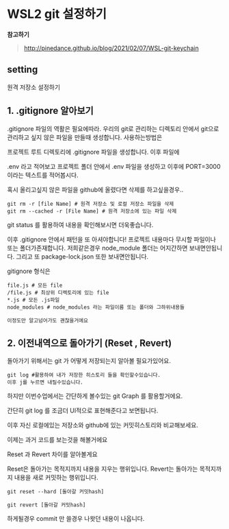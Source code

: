 # WSL2 git 설정하기 

**참고하기**
> http://pinedance.github.io/blog/2021/02/07/WSL-git-keychain


## setting

원격 저장소 설정하기


## 1. .gitignore 알아보기

.gitignore 파일의 역활은
필요에따라. 우리의 git로 관리하는 디렉토리 안에서 
git으로 관리하고 싶지 않은 파일을 만들때 생성합니다.
사용하는방법은 

프로젝트 루트 디렉토리에 .gitignore 파일을 생성합니다.
이후 파일에 

.env 라고 적어보고
프로젝트 폴더 안에서 .env 파일을 생성하고
이후에 PORT=3000이라는 텍스트를 적어봅시다.

혹시 올리고싶지 않은 파일을 github에 올렸다면
삭제를 하고싶을경우..

```
git rm -r [file Name] # 원격 저장소 및 로컬 저장소 파일을 삭제
git rm --cached -r [File Name] # 원격 저장소에 있는 파일 삭제
```

git status 를 활용하여 내용을 확인해보시면 더욱좋습니다.

이후 .gitignore 안에서 패턴을 또 아셔야합니다!
프로젝트 내용마다 무시할 파일이나 또는 폴더가존재합니다.
저희같은경우 node_module 폴더는 어지간하면 보내면안됩니다.
그리고 또 package-lock.json 또한 보내면안됩니다.

gitignore 형식은

```
file.js # 모든 file
/file.js # 최상위 디렉토리에 있는 file
*.js # 모든 .js파일
node_modules # node_modules 라는 파일이름 또는 폴더와 그하위내용들

이정도만 알고넘어가도 괜찮을거에요
```

## 2. 이전내역으로 돌아가기 (Reset , Revert)

돌아가기 위해서는 git 가 어떻게 저장되는지 알아볼 필요가있어요.
```
git log #활용하여 내가 저장한 히스토리 들을 확인할수있습니다.
이후 j를 누르면 내릴수있습니다.
```

하지만 이번수업에서는 간단하게 볼수있는 git Graph 를 활용할거에요.

간단히 git log 를 조금더 UI적으로 표현해준다고 보면됩니다.

이후 자신 로컬에있는 저장소와 github에 있는 커밋히스토리와 비교해보세요.

이제는 과거 코드를 보는것을 해볼거에요

Reset 과 Revert 차이를 알아볼게요

Reset은 돌아가는 목적지까지 내용을 지우는 행위입니다.
Revert는 돌아가는 목적지까지 내용을 새로 커밋하는 행위입니다.

```
git reset --hard [돌아갈 커밋hash]
```



```
git revert [돌아갈 커밋hash]
```

하게될경우 commit 만 쓸경우 나왓던 내용이 나옵니다.

